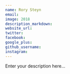 ```yaml
---
name: Rory Steyn
email:
image: 2018
description_markdown:
website_url:
twitter:
facebook:
google_plus:
github_username:
instagram:
---
```


Enter your description here...
